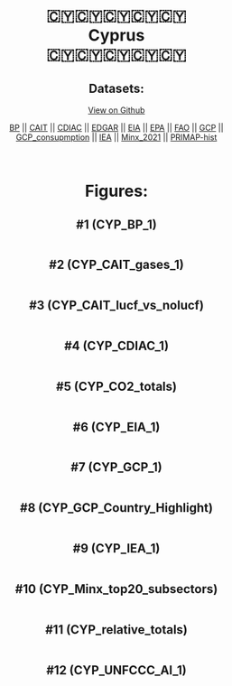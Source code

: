 
<center>
<h1 align="center">
🇨🇾🇨🇾🇨🇾🇨🇾🇨🇾
<br>
Cyprus
<br>
🇨🇾🇨🇾🇨🇾🇨🇾🇨🇾
</h1>
<h2>Datasets:</h2>
<p><a href="https://github.com/dquintani/GreenhouseData/tree/master/country_data/CYP_Cyprus/data">View on Github</a>
<br></p><p><a href="data/CYP_BP.csv">BP</a> || <a href="data/CYP_CAIT.csv">CAIT</a> || <a href="data/CYP_CDIAC.csv">CDIAC</a> || <a href="data/CYP_EDGAR.csv">EDGAR</a> || <a href="data/CYP_EIA.csv">EIA</a> || <a href="data/CYP_EPA.csv">EPA</a> || <a href="data/CYP_FAO.csv">FAO</a> || <a href="data/CYP_GCP.csv">GCP</a> || <a href="data/CYP_GCP_consupmption.csv">GCP_consupmption</a> || <a href="data/CYP_IEA.csv">IEA</a> || <a href="data/CYP_Minx_2021.csv">Minx_2021</a> || <a href="data/CYP_PRIMAP-hist.csv">PRIMAP-hist</a></p><p><br></p>
<h1>Figures:</h1><h2>#1 (CYP_BP_1)</h2>
<p><img alt="" src="figures/CYP_BP_1.png" /></p><h2>#2 (CYP_CAIT_gases_1)</h2>
<p><img alt="" src="figures/CYP_CAIT_gases_1.png" /></p><h2>#3 (CYP_CAIT_lucf_vs_nolucf)</h2>
<p><img alt="" src="figures/CYP_CAIT_lucf_vs_nolucf.png" /></p><h2>#4 (CYP_CDIAC_1)</h2>
<p><img alt="" src="figures/CYP_CDIAC_1.png" /></p><h2>#5 (CYP_CO2_totals)</h2>
<p><img alt="" src="figures/CYP_CO2_totals.png" /></p><h2>#6 (CYP_EIA_1)</h2>
<p><img alt="" src="figures/CYP_EIA_1.png" /></p><h2>#7 (CYP_GCP_1)</h2>
<p><img alt="" src="figures/CYP_GCP_1.png" /></p><h2>#8 (CYP_GCP_Country_Highlight)</h2>
<p><img alt="" src="figures/CYP_GCP_Country_Highlight.png" /></p><h2>#9 (CYP_IEA_1)</h2>
<p><img alt="" src="figures/CYP_IEA_1.png" /></p><h2>#10 (CYP_Minx_top20_subsectors)</h2>
<p><img alt="" src="figures/CYP_Minx_top20_subsectors.png" /></p><h2>#11 (CYP_relative_totals)</h2>
<p><img alt="" src="figures/CYP_relative_totals.png" /></p><h2>#12 (CYP_UNFCCC_AI_1)</h2>
<p><img alt="" src="figures/CYP_UNFCCC_AI_1.png" /></p>